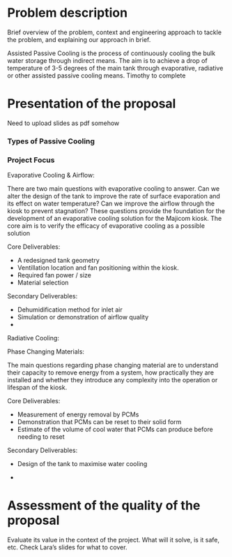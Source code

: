 # Problem description

Brief overview of the problem, context and engineering approach to tackle the problem, and explaining our approach in brief.

Assisted Passive Cooling is the process of continuously cooling the bulk water storage through indirect means. The aim is to achieve a drop of temperature of 3-5 degrees of the main tank through evaporative, radiative or other assisted passive cooling means.
Timothy to complete

# Presentation of the proposal
Need to upload slides as pdf somehow

### Types of Passive Cooling

### Project Focus 

Evaporative Cooling & Airflow:

There are two main questions with evaporative cooling to answer. Can we alter the design of the tank to improve the rate of surface evaporation and its effect on water temperature? Can we improve the airflow through the kiosk to prevent stagnation? These questions provide the foundation for the development of an evaporative cooling solution for the Majicom kiosk. The core aim is to verify the efficacy of evaporative cooling as a possible solution 

Core Deliverables:

- A redesigned tank geometry
- Ventillation location and fan positioning within the kiosk.
- Required fan power / size
- Material selection 

Secondary Deliverables:

- Dehumidification method for inlet air
- Simulation or demonstration of airflow quality
- 

Radiative Cooling:

Phase Changing Materials:

The main questions regarding phase changing material are to understand their capacity to remove energy from a system, how practically they are installed and whether they introduce any complexity into the operation or lifespan of the kiosk.

Core Deliverables:

- Measurement of energy removal by PCMs
- Demonstration that PCMs can be reset to their solid form
- Estimate of the volume of cool water that PCMs can produce before needing to reset

Secondary Deliverables: 

- Design of the tank to maximise water cooling

- 



# Assessment of the quality of the proposal

Evaluate its value in the context of the project. What will it solve, is it safe, etc. Check Lara’s slides for what to cover.
